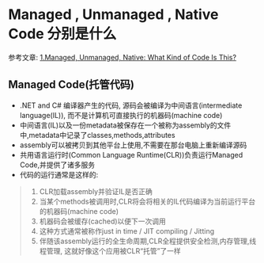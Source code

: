 # Managed , Unmanaged , Native Code 分别是什么
参考文章:
[1.Managed, Unmanaged, Native: What Kind of Code Is This?]("https://www.developer.com/net/cplus/article.php/2197621/Managed-Unmanaged-Native-What-Kind-of-Code-Is-This.htm")

## Managed Code(托管代码)
- .NET and C# 编译器产生的代码, 源码会被编译为中间语言(intermediate language(IL)), 而不是计算机可直接执行的机器码(machine code)
- 中间语言(IL)以及一份metadata被保存在一个被称为assembly的文件中,metadata中记录了classes,methods,attributes
- assembly可以被拷贝到其他平台上使用,不需要在那台电脑上重新编译源码
- 共用语言运行时(Common Language Runtime(CLR))负责运行Managed Code,并提供了诸多服务
- 代码的运行通常是这样的:
> 1. CLR加载assembly并验证IL是否正确
> 2. 当某个methods被调用时,CLR将会将相关的IL代码编译为当前运行平台的机器码(machine code)
> 3. 机器码会被缓存(cached)以便下一次调用
> 4. 这种方式通常被称作just in time / JIT compiling / Jitting
> 5. 伴随该assembly运行的全生命周期,CLR全程提供安全检测,内存管理,线程管理, 这就好像这个应用被CLR“托管”了一样
